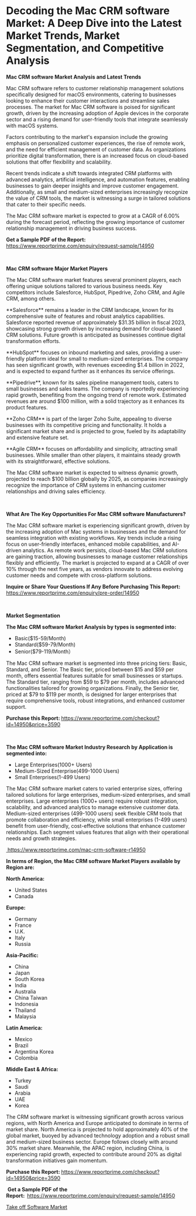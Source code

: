 <p><h1>Decoding the Mac CRM software Market: A Deep Dive into the Latest Market Trends, Market Segmentation, and Competitive Analysis</h1></p><p><strong>Mac CRM software Market Analysis and Latest Trends</strong></p>
<p><p>Mac CRM software refers to customer relationship management solutions specifically designed for macOS environments, catering to businesses looking to enhance their customer interactions and streamline sales processes. The market for Mac CRM software is poised for significant growth, driven by the increasing adoption of Apple devices in the corporate sector and a rising demand for user-friendly tools that integrate seamlessly with macOS systems.</p><p>Factors contributing to the market's expansion include the growing emphasis on personalized customer experiences, the rise of remote work, and the need for efficient management of customer data. As organizations prioritize digital transformation, there is an increased focus on cloud-based solutions that offer flexibility and scalability.</p><p>Recent trends indicate a shift towards integrated CRM platforms with advanced analytics, artificial intelligence, and automation features, enabling businesses to gain deeper insights and improve customer engagement. Additionally, as small and medium-sized enterprises increasingly recognize the value of CRM tools, the market is witnessing a surge in tailored solutions that cater to their specific needs.</p><p>The Mac CRM software market is expected to grow at a CAGR of 6.00% during the forecast period, reflecting the growing importance of customer relationship management in driving business success.</p></p>
<p><strong>Get a Sample PDF of the Report:&nbsp;</strong> <a href="https://www.reportprime.com/enquiry/request-sample/14950?utm_campaign=3098&utm_medium=2&utm_source=Github&utm_content=ia&utm_term=20032025&utm_id=mac-crm-software">https://www.reportprime.com/enquiry/request-sample/14950</a></p>
<p>&nbsp;</p>
<p><strong>Mac CRM software Major Market Players</strong></p>
<p><p>The Mac CRM software market features several prominent players, each offering unique solutions tailored to various business needs. Key competitors include Salesforce, HubSpot, Pipedrive, Zoho CRM, and Agile CRM, among others.</p><p>**Salesforce** remains a leader in the CRM landscape, known for its comprehensive suite of features and robust analytics capabilities. Salesforce reported revenue of approximately $31.35 billion in fiscal 2023, showcasing strong growth driven by increasing demand for cloud-based CRM solutions. Future growth is anticipated as businesses continue digital transformation efforts.</p><p>**HubSpot** focuses on inbound marketing and sales, providing a user-friendly platform ideal for small to medium-sized enterprises. The company has seen significant growth, with revenues exceeding $1.4 billion in 2022, and is expected to expand further as it enhances its service offerings.</p><p>**Pipedrive**, known for its sales pipeline management tools, caters to small businesses and sales teams. The company is reportedly experiencing rapid growth, benefiting from the ongoing trend of remote work. Estimated revenues are around $100 million, with a solid trajectory as it enhances its product features.</p><p>**Zoho CRM** is part of the larger Zoho Suite, appealing to diverse businesses with its competitive pricing and functionality. It holds a significant market share and is projected to grow, fueled by its adaptability and extensive feature set.</p><p>**Agile CRM** focuses on affordability and simplicity, attracting small businesses. While smaller than other players, it maintains steady growth with its straightforward, effective solutions.</p><p>The Mac CRM software market is expected to witness dynamic growth, projected to reach $100 billion globally by 2025, as companies increasingly recognize the importance of CRM systems in enhancing customer relationships and driving sales efficiency.</p></p>
<p>&nbsp;</p>
<p><strong>What Are The Key Opportunities For Mac CRM software Manufacturers?</strong></p>
<p><p>The Mac CRM software market is experiencing significant growth, driven by the increasing adoption of Mac systems in businesses and the demand for seamless integration with existing workflows. Key trends include a rising focus on user-friendly interfaces, enhanced mobile capabilities, and AI-driven analytics. As remote work persists, cloud-based Mac CRM solutions are gaining traction, allowing businesses to manage customer relationships flexibly and efficiently. The market is projected to expand at a CAGR of over 10% through the next five years, as vendors innovate to address evolving customer needs and compete with cross-platform solutions. </p></p>
<p><strong>Inquire or Share Your Questions If Any Before Purchasing This Report:</strong> <a href="https://www.reportprime.com/enquiry/pre-order/14950?utm_campaign=3098&utm_medium=2&utm_source=Github&utm_content=ia&utm_term=20032025&utm_id=mac-crm-software">https://www.reportprime.com/enquiry/pre-order/14950</a></p>
<p>&nbsp;</p>
<p><strong>Market Segmentation</strong></p>
<p><strong>The Mac CRM software Market Analysis by types is segmented into:</strong></p>
<p><ul><li>Basic($15-59/Month)</li><li>Standard($59-79/Month)</li><li>Senior($79-119/Month）</li></ul></p>
<p><p>The Mac CRM software market is segmented into three pricing tiers: Basic, Standard, and Senior. The Basic tier, priced between $15 and $59 per month, offers essential features suitable for small businesses or startups. The Standard tier, ranging from $59 to $79 per month, includes advanced functionalities tailored for growing organizations. Finally, the Senior tier, priced at $79 to $119 per month, is designed for larger enterprises that require comprehensive tools, robust integrations, and enhanced customer support.</p></p>
<p><strong>Purchase this Report:&nbsp;</strong><a href="https://www.reportprime.com/checkout?id=14950&price=3590&utm_campaign=3098&utm_medium=2&utm_source=Github&utm_content=ia&utm_term=20032025&utm_id=mac-crm-software">https://www.reportprime.com/checkout?id=14950&price=3590</a></p>
<p>&nbsp;</p>
<p><strong>The Mac CRM software Market Industry Research by Application is segmented into:</strong></p>
<p><ul><li>Large Enterprises(1000+ Users)</li><li>Medium-Sized Enterprise(499-1000 Users)</li><li>Small Enterprises(1-499 Users)</li></ul></p>
<p><p>The Mac CRM software market caters to varied enterprise sizes, offering tailored solutions for large enterprises, medium-sized enterprises, and small enterprises. Large enterprises (1000+ users) require robust integration, scalability, and advanced analytics to manage extensive customer data. Medium-sized enterprises (499-1000 users) seek flexible CRM tools that promote collaboration and efficiency, while small enterprises (1-499 users) benefit from user-friendly, cost-effective solutions that enhance customer relationships. Each segment values features that align with their operational needs and growth strategies.</p></p>
<p><a href="https://www.reportprime.com/mac-crm-software-r14950?utm_campaign=3098&utm_medium=2&utm_source=Github&utm_content=ia&utm_term=20032025&utm_id=mac-crm-software">&nbsp;https://www.reportprime.com/mac-crm-software-r14950</a></p>
<p><strong>In terms of Region, the Mac CRM software Market Players available by Region are:</strong></p>
<p>
    <p> <strong> North America: </strong>
        <ul>
            <li>United States</li>
            <li>Canada</li>
        </ul>
        </p> 
    <p> <strong> Europe: </strong>
        <ul>
            <li>Germany</li>
            <li>France</li>
            <li>U.K.</li>
            <li>Italy</li>
            <li>Russia</li>
        </ul>
        </p> 
    <p> <strong> Asia-Pacific: </strong>
        <ul>
            <li>China</li>
            <li>Japan</li>
            <li>South Korea</li>
            <li>India</li>
            <li>Australia</li>
            <li>China Taiwan</li>
            <li>Indonesia</li>
            <li>Thailand</li>
            <li>Malaysia</li>
        </ul>
        </p> 
    <p> <strong> Latin America: </strong>
        <ul>
            <li>Mexico</li>
            <li>Brazil</li>
            <li>Argentina Korea</li>
            <li>Colombia</li>
        </ul>
        </p> 
    <p> <strong> Middle East & Africa: </strong>
        <ul>
            <li>Turkey</li>
            <li>Saudi</li>
            <li>Arabia</li>
            <li>UAE</li>
            <li>Korea</li>
        </ul>
    </p>
    </p>
<p><p>The CRM software market is witnessing significant growth across various regions, with North America and Europe anticipated to dominate in terms of market share. North America is projected to hold approximately 40% of the global market, buoyed by advanced technology adoption and a robust small and medium-sized business sector. Europe follows closely with around 30% market share. Meanwhile, the APAC region, including China, is experiencing rapid growth, expected to contribute around 20% as digital transformation initiatives gain momentum.</p></p>
<p><strong>Purchase this Report: </strong><a href="https://www.reportprime.com/checkout?id=14950&price=3590&utm_campaign=3098&utm_medium=2&utm_source=Github&utm_content=ia&utm_term=20032025&utm_id=mac-crm-software">https://www.reportprime.com/checkout?id=14950&price=3590</a></p>
<p>&nbsp;<strong>Get a Sample PDF of the Report:&nbsp;&nbsp;</strong><a href="https://www.reportprime.com/enquiry/request-sample/14950?utm_campaign=3098&utm_medium=2&utm_source=Github&utm_content=ia&utm_term=20032025&utm_id=mac-crm-software">https://www.reportprime.com/enquiry/request-sample/14950</a></p>
<p><strong></strong></p>
<p><p><a href="https://github.com/SamiaChowdhury801/Market-Research-Report-List-2/blob/main/take-off-software-market.md?utm_campaign=3098&utm_medium=2&utm_source=Github&utm_content=ia&utm_term=20032025&utm_id=mac-crm-software">Take off Software Market</a></p></p>